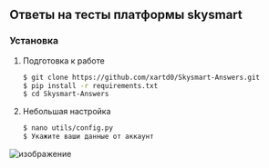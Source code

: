 ## Ответы на тесты платформы skysmart

### Установка

1. Подготовка к работе

   ```bash
   $ git clone https://github.com/xartd0/Skysmart-Answers.git
   $ pip install -r requirements.txt
   $ cd Skysmart-Answers
   ```

2. Небольшая настройка

   ```bash
   $ nano utils/config.py
   $ Укажите ваши данные от аккаунт
   ```

![изображение](https://user-images.githubusercontent.com/43171120/208267920-fe6022cb-66a4-4824-b44b-d3622320f742.png)
